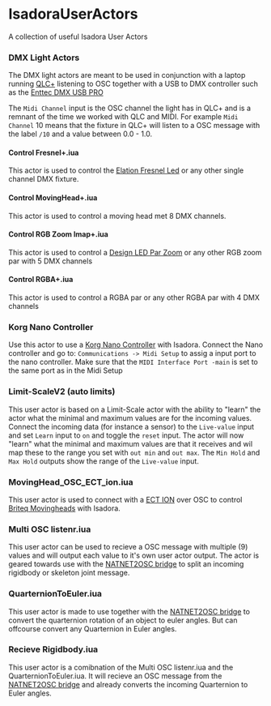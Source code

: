 # IsadoraUserActors
A collection of useful Isadora User Actors

### DMX Light Actors

The DMX light actors are meant to be used in conjunction with a laptop running [QLC+](http://www.qlcplus.org/) listening to OSC together with a USB to DMX controller such as the [Enttec DMX USB PRO](https://www.enttec.com/eu/products/controls/dmx-usb/dmx-usb-pro/)

The `Midi Channel` input is the OSC channel the light has in QLC+ and is a remnant of the time we worked with QLC and MIDI. For example `Midi Channel` 10 means that the fixture in QLC+ will listen to a OSC message with the label `/10` and a value between 0.0 - 1.0.

#### Control Fresnel+.iua

This actor is used to control the [Elation Fresnel Led](http://www.elationlighting.com/eled-fresnel-ii) or any other single channel DMX fixture.

#### Control MovingHead+.iua

This actor is used to control a moving head met 8 DMX channels.

#### Control RGB Zoom lmap+.iua

This actor is used to control a [Design LED Par Zoom](http://www.elationlighting.com/design-led-par-zoom) or any other RGB zoom par with 5 DMX channels

#### Control RGBA+.iua

This actor is used to control a RGBA par or any other RGBA par with 4 DMX channels

### Korg Nano Controller

Use this actor to use a [Korg Nano Controller](http://www.korg.com/us/products/computergear/nanokontrol2/) with Isadora. Connect the Nano controller and go to: `Communications -> Midi Setup` to assig a input port to the nano controller. Make sure that the `MIDI Interface Port -main` is set to the same port as in the Midi Setup

### Limit-ScaleV2 (auto limits)

This user actor is based on a Limit-Scale actor with the ability to "learn" the actor what the minimal and maximum values are for the incoming values. Connect the incoming data (for instance a sensor) to the `Live-value` input and set `Learn` input to `on` and toggle the `reset` input.
The actor will now "learn" what the minimal and maximum values are that it receives and wil map these to the range you set with `out min` and `out max`. The `Min Hold` and `Max Hold` outputs show the range of the `Live-value` input.

### MovingHead_OSC_ECT_ion.iua

This user actor is used to connect with a [ECT ION](http://www.etcconnect.com/Products/Consoles/Eos-Family/Ion/Features.aspx) over OSC to control [Briteq Movingheads](https://briteq-lighting.com/bt-w19l10-zoom) with Isadora.

### Multi OSC listenr.iua

This user actor can be used to recieve a OSC message with multiple (9) values and will output each value to it's own user actor output.
The actor is geared towards use with the [NATNET2OSC bridge](https://github.com/hku-ect/NatNet2OSCbridge) to split an incoming rigidbody or skeleton joint message.

### QuarternionToEuler.iua

This user actor is made to use together with the [NATNET2OSC bridge](https://github.com/hku-ect/NatNet2OSCbridge) to convert the quarternion rotation of an object to euler angles. But can offcourse convert any Quarternion in Euler angles.

### Recieve Rigidbody.iua

This user actor is a comibnation of the Multi OSC listenr.iua and the QuarternionToEuler.iua. It will recieve an OSC message from the [NATNET2OSC bridge](https://github.com/hku-ect/NatNet2OSCbridge) and already converts the incoming Quarternion to Euler angles.

